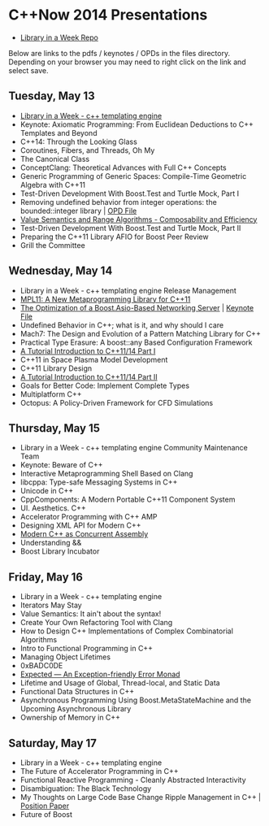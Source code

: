 # C++Now 2014 Presentations

* [Library in a Week Repo](https://github.com/JeffGarland/liaw2014.git)

Below are links to the pdfs / keynotes / OPDs in the files directory.  Depending on your browser you may need to right click on the link and select save.


## Tuesday, May 13

* [Library in a Week - c++ templating engine](https://github.com/boostcon/cppnow_presentations_2014/blob/master/files/liaw_template_engine_day1.pdf?raw=true)
* Keynote: Axiomatic Programming: From Euclidean Deductions to C++ Templates and Beyond
* C++14: Through the Looking Glass 
* Coroutines, Fibers, and Threads, Oh My 
* The Canonical Class
* ConceptClang: Theoretical Advances with Full C++ Concepts 
* Generic Programming of Generic Spaces: Compile-Time Geometric Algebra with C++11
* Test-Driven Development With Boost.Test and Turtle Mock, Part I
* Removing undefined behavior from integer operations: the bounded::integer library | [OPD File](https://github.com/boostcon/cppnow_presentations_2014/blob/master/files/optimization_boost_asio.opd?raw=true) 
* [Value Semantics and Range Algorithms - Composability and Efficiency](https://github.com/boostcon/cppnow_presentations_2014/blob/master/files/range_algos.pdf?raw=true)
* Test-Driven Development With Boost.Test and Turtle Mock, Part II
* Preparing the C++11 Library AFIO for Boost Peer Review
* Grill the Committee
 
## Wednesday, May 14
 
* Library in a Week - c++ templating engine Release Management
* [MPL11: A New Metaprogramming Library for C++11](https://ldionne.github.io/mpl11-cppnow-2014)
* [The Optimization of a Boost.Asio-Based Networking Server](https://github.com/boostcon/cppnow_presentations_2014/blob/master/files/optimization_boost_asio.pdf?raw=true) | [Keynote File](https://github.com/boostcon/cppnow_presentations_2014/blob/master/files/optimization_boost_asio.pdf?raw=true)
* Undefined Behavior in C++; what is it, and why should I care
* Mach7: The Design and Evolution of a Pattern Matching Library for C++
* Practical Type Erasure: A boost::any Based Configuration Framework 
* [A Tutorial Introduction to C++11/14 Part I](https://github.com/boostcon/cppnow_presentations_2014/blob/master/files/tutorial_intro_cpp_11_14.pdf?raw=true)
* C++11 in Space Plasma Model Development 
* C++11 Library Design 
* [A Tutorial Introduction to C++11/14 Part II](https://github.com/boostcon/cppnow_presentations_2014/blob/master/files/tutorial_intro_cpp_11_14.pdf?raw=true)
* Goals for Better Code: Implement Complete Types 
* Multiplatform C++ 
* Octopus: A Policy-Driven Framework for CFD Simulations
 
## Thursday, May 15
 
* Library in a Week - c++ templating engine Community Maintenance Team
* Keynote: Beware of C++
* Interactive Metaprogramming Shell Based on Clang 
* libcppa: Type-safe Messaging Systems in C++ 
* Unicode in C++
* CppComponents: A Modern Portable C++11 Component System 
* UI. Aesthetics. C++ 
* Accelerator Programming with C++ AMP
* Designing XML API for Modern C++ 
* [Modern C++ as Concurrent Assembly](https://github.com/diegoperini/cppnow2014-doppl)
* Understanding &&
* Boost Library Incubator
 
## Friday, May 16
 
* Library in a Week - c++ templating engine
* Iterators May Stay 
* Value Semantics: It ain't about the syntax! 
* Create Your Own Refactoring Tool with Clang
* How to Design C++ Implementations of Complex Combinatorial Algorithms 
* Intro to Functional Programming in C++ 
* Managing Object Lifetimes
* 0xBADC0DE 
* [Expected — An Exception-friendly Error Monad](https://github.com/boostcon/cppnow_presentations_2014/blob/master/files/expected.pdf?raw=true)
* Lifetime and Usage of Global, Thread-local, and Static Data
* Functional Data Structures in C++ 
* Asynchronous Programming Using Boost.MetaStateMachine and the Upcoming Asynchronous Library 
* Ownership of Memory in C++
 
## Saturday, May 17
 
* Library in a Week - c++ templating engine
* The Future of Accelerator Programming in C++ 
* Functional Reactive Programming - Cleanly Abstracted Interactivity 
* Disambiguation: The Black Technology
* My Thoughts on Large Code Base Change Ripple Management in C++ | [Position Paper](https://github.com/boostcon/cppnow_presentations_2014/blob/master/files/large_code_base_change_ripple_in_cpp.pdf?raw=true)
* Future of Boost



